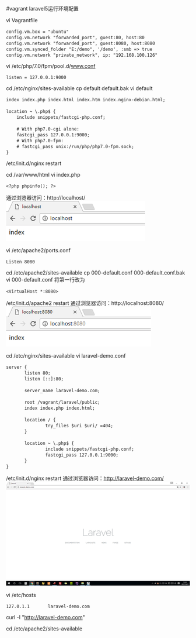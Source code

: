 #vagrant laravel5运行环境配置

vi Vagrantfile
```
config.vm.box = "ubuntu"
config.vm.network "forwarded_port", guest:80, host:80
config.vm.network "forwarded_port", guest:8080, host:8080
config.vm.synced_folder "E:/demo", '/demo', :smb => true
config.vm.network "private_network", ip: "192.168.100.126"
```

vi /etc/php/7.0/fpm/pool.d/www.conf
```
listen = 127.0.0.1:9000
```

cd /etc/nginx/sites-available
cp default default.bak
vi default
```
index index.php index.html index.htm index.nginx-debian.html;

location ~ \.php$ {
    include snippets/fastcgi-php.conf;

    # With php7.0-cgi alone:
    fastcgi_pass 127.0.0.1:9000;
    # With php7.0-fpm:
    # fastcgi_pass unix:/run/php/php7.0-fpm.sock;
}
```
/etc/init.d/nginx restart

cd /var/www/html
vi index.php
```
<?php phpinfo(); ?>
```
通过浏览器访问：http://localhost/
![](image/screenshot_1490241080980.png)

vi /etc/apache2/ports.conf
```
Listen 8080
```

cd /etc/apache2/sites-available
cp 000-default.conf 000-default.conf.bak
vi 000-default.conf 将第一行改为
```
<VirtualHost *:8080>
```
/etc/init.d/apache2 restart
通过浏览器访问：http://localhost:8080/
![](image/screenshot_1490242653637.png)

cd /etc/nginx/sites-available
vi laravel-demo.conf
```
server {
       listen 80;
       listen [::]:80;

       server_name laravel-demo.com;

       root /vagrant/laravel/public;
       index index.php index.html;

       location / {
               try_files $uri $uri/ =404;
       }

       location ~ \.php$ {
               include snippets/fastcgi-php.conf;
               fastcgi_pass 127.0.0.1:9000;
       }
}
```
/etc/init.d/nginx restart
通过浏览器访问：http://laravel-demo.com/
![](image/screenshot_1490242933787.png)

vi /etc/hosts
```
127.0.1.1       laravel-demo.com
```
curl -I "http://laravel-demo.com"

cd /etc/apache2/sites-available





